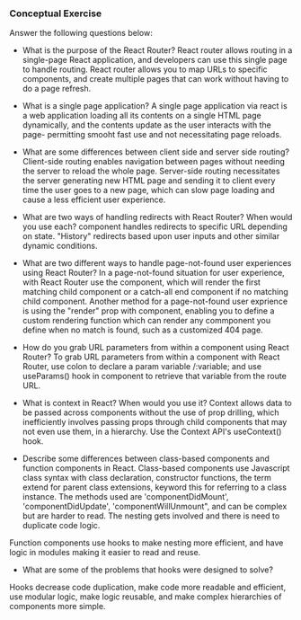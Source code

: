 ### Conceptual Exercise

Answer the following questions below:

- What is the purpose of the React Router?
    React router allows routing in a single-page React application, and developers can use this single page to handle routing. React router allows you to map URLs to specific components, and create multiple pages that can work without having to do a page refresh.


- What is a single page application?
    A single page application via react is a web application loading all its contents on a single HTML page dynamically, and the contents update as the user interacts with the page- permitting smooht fast use and not necessitating page reloads.

- What are some differences between client side and server side routing?
Client-side routing enables navigation between pages without needing the server to reload the whole page. Server-side routing necessitates the server generating new HTML page 
and sending it to client every time the user goes to a new page, which can slow page loading and cause a less efficient user experience.

- What are two ways of handling redirects with React Router? When would you use each?
<Redirect> component handles redirects to specific URL depending on state. "History" redirects based upon user inputs and other similar dynamic conditions.


- What are two different ways to handle page-not-found user experiences using React Router? 
In a page-not-found situation for user experience, with React Router use the <Switch> component, which will render the first matching child component or a catch-all end component if no
matching child component. Another method for a page-not-found user exprience is using the "render" prop with <Route> component, enabling you to define a custom rendering function
which can render any commponent you define when no match is found, such as a customized 404 page.  

- How do you grab URL parameters from within a component using React Router?
To grab URL parameters from within a component with React Router, use colon to declare a param variable /:variable; and use useParams() hook in component to retrieve that 
variable from the route URL.

- What is context in React? When would you use it?
Context allows data to be passed across components without the use of prop drilling, which inefficiently involves passing props through child components that
may not even use them, in a hierarchy. Use the Context API's useContext() hook.

- Describe some differences between class-based components and function components in React.
Class-based components use Javascript class syntax with class declaration, constructor functions, the term extend for parent class extensions, keyword this for referring to a class instance. The methods used are 'componentDidMount', 'componentDidUpdate', 'componentWillUnmount", and can be complex but are harder to read. The nesting gets involved and there is need to duplicate code logic.

Function components use hooks to make nesting more efficient, and have logic in modules making it easier to read and reuse.

- What are some of the problems that hooks were designed to solve?

Hooks decrease code duplication, make code more readable and efficient, use modular logic, make logic reusable, and make complex hierarchies of components more simple.